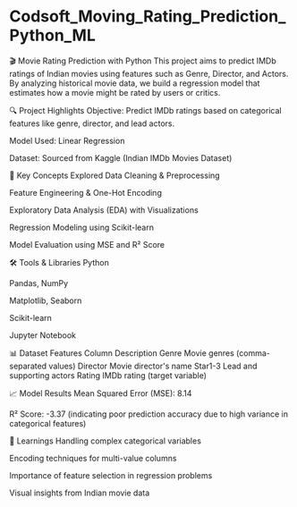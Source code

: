 # Codsoft_Moving_Rating_Prediction_Python_ML

🎬 Movie Rating Prediction with Python
This project aims to predict IMDb ratings of Indian movies using features such as Genre, Director, and Actors. By analyzing historical movie data, we build a regression model that estimates how a movie might be rated by users or critics.

🔍 Project Highlights
Objective: Predict IMDb ratings based on categorical features like genre, director, and lead actors.

Model Used: Linear Regression

Dataset: Sourced from Kaggle (Indian IMDb Movies Dataset)

🧠 Key Concepts Explored
Data Cleaning & Preprocessing

Feature Engineering & One-Hot Encoding

Exploratory Data Analysis (EDA) with Visualizations

Regression Modeling using Scikit-learn

Model Evaluation using MSE and R² Score

🛠 Tools & Libraries
Python

Pandas, NumPy

Matplotlib, Seaborn

Scikit-learn

Jupyter Notebook

📊 Dataset Features
Column	Description
Genre	Movie genres (comma-separated values)
Director	Movie director's name
Star1-3	Lead and supporting actors
Rating	IMDb rating (target variable)

📈 Model Results
Mean Squared Error (MSE): 8.14

R² Score: -3.37 (indicating poor prediction accuracy due to high variance in categorical features)

📌 Learnings
Handling complex categorical variables

Encoding techniques for multi-value columns

Importance of feature selection in regression problems

Visual insights from Indian movie data

